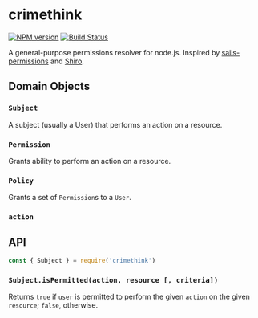 # crimethink

[![NPM version][npm-image]][npm-url]
[![Build Status][ci-image]][ci-url]

A general-purpose permissions resolver for node.js. Inspired by [sails-permissions](https://github.com/trailsjs/sails-permissions) and [Shiro](https://shiro.apache.org/index.html).

## Domain Objects

### `Subject`

A subject (usually a User) that performs an action on a resource.

### `Permission`

Grants ability to perform an action on a resource.

### `Policy`

Grants a set of `Permission`s to a `User`.

### `action`

## API

```js
const { Subject } = require('crimethink')
```

### `Subject.isPermitted(action, resource [, criteria])`

Returns `true` if `user` is permitted to perform the given `action` on the given `resource`; `false`, otherwise.

[npm-image]: https://img.shields.io/npm/v/crimethink.svg?style=flat-square
[npm-url]: https://npmjs.org/package/crimethink
[ci-image]: https://img.shields.io/travis/tjwebb/crimethink.svg?style=flat-square&label=Linux%20/%20OSX
[ci-url]: https://travis-ci.org/tjwebb/crimethink
